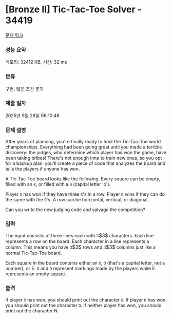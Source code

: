 # [Bronze II] Tic-Tac-Toe Solver - 34419 

[문제 링크](https://www.acmicpc.net/problem/34419) 

### 성능 요약

메모리: 32412 KB, 시간: 32 ms

### 분류

구현, 많은 조건 분기

### 제출 일자

2025년 9월 26일 06:10:48

### 문제 설명

<p>After years of planning, you're finally ready to host the Tic-Tac-Toe world championships. Everything had been going great until you made a terrible discovery: the judges, who determine which player has won the game, have been taking bribes! There's not enough time to train new ones, so you opt for a backup plan: you'll create a piece of code that analyzes the board and tells the players if anyone has won.</p>

<p>A Tic-Tac-Toe board looks like the following. Every square can be empty, filled with an <code>X</code>, or filled with a <code>O</code> (capital letter 'o').</p>

<p> Player <code>X</code> has won if they have three <code>X</code>'s in a row. Player <code>O</code> wins if they can do the same with the <code>O</code>'s. A row can be horizontal, vertical, or diagonal.</p>

<p>Can you write the new judging code and salvage the competition?</p>

### 입력 

 <p>The input consists of three lines each with <mjx-container class="MathJax" jax="CHTML" style="font-size: 109%; position: relative;"><mjx-math class="MJX-TEX" aria-hidden="true"><mjx-mn class="mjx-n"><mjx-c class="mjx-c33"></mjx-c></mjx-mn></mjx-math><mjx-assistive-mml unselectable="on" display="inline"><math xmlns="http://www.w3.org/1998/Math/MathML"><mn>3</mn></math></mjx-assistive-mml><span aria-hidden="true" class="no-mathjax mjx-copytext">$3$</span></mjx-container> characters. Each line represents a row on the board. Each character in a line represents a column. This means you have <mjx-container class="MathJax" jax="CHTML" style="font-size: 109%; position: relative;"><mjx-math class="MJX-TEX" aria-hidden="true"><mjx-mn class="mjx-n"><mjx-c class="mjx-c33"></mjx-c></mjx-mn></mjx-math><mjx-assistive-mml unselectable="on" display="inline"><math xmlns="http://www.w3.org/1998/Math/MathML"><mn>3</mn></math></mjx-assistive-mml><span aria-hidden="true" class="no-mathjax mjx-copytext">$3$</span></mjx-container> rows and <mjx-container class="MathJax" jax="CHTML" style="font-size: 109%; position: relative;"><mjx-math class="MJX-TEX" aria-hidden="true"><mjx-mn class="mjx-n"><mjx-c class="mjx-c33"></mjx-c></mjx-mn></mjx-math><mjx-assistive-mml unselectable="on" display="inline"><math xmlns="http://www.w3.org/1998/Math/MathML"><mn>3</mn></math></mjx-assistive-mml><span aria-hidden="true" class="no-mathjax mjx-copytext">$3$</span></mjx-container> columns just like a normal Tic-Tac-Toe board.</p>

<p>Each square in the board contains either an <code>X</code>, <code>O</code> (that's a capital letter, not a number), or E. <code>X</code> and <code>O</code> represent markings made by the players while E represents an empty square.</p>

### 출력 

 <p>If player <code>X</code> has won, you should print out the character <code>X</code>. If player <code>O</code> has won, you should print out the character <code>O</code>. If neither player has won, you should print out the character N.</p>


